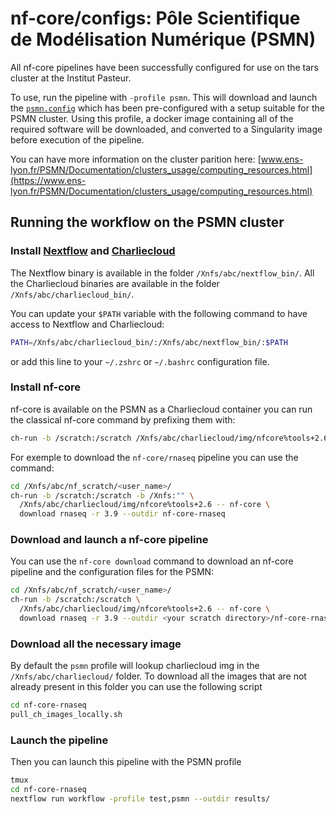 # nf-core/configs: Pôle Scientifique de Modélisation Numérique (PSMN)

All nf-core pipelines have been successfully configured for use on the tars cluster at the Institut Pasteur.

To use, run the pipeline with `-profile psmn`. This will download and launch the [`psmn.config`](../conf/psmn.config) which has been pre-configured with a setup suitable for the PSMN cluster. Using this profile, a docker image containing all of the required software will be downloaded, and converted to a Singularity image before execution of the pipeline.

You can have more information on the cluster parition here:
[www.ens-lyon.fr/PSMN/Documentation/clusters_usage/computing_resources.html](https://www.ens-lyon.fr/PSMN/Documentation/clusters_usage/computing_resources.html)

## Running the workflow on the PSMN cluster

### Install [Nextflow](https://www.nextflow.io/docs/latest/getstarted.html#) and [Charliecloud](https://hpc.github.io/charliecloud/index.html)

The Nextflow binary is available in the folder `/Xnfs/abc/nextflow_bin/`.
All the Charliecloud binaries are available in the folder `/Xnfs/abc/charliecloud_bin/`.

You can update your `$PATH` variable with the following command to have access to Nextflow and Charliecloud:

```sh
PATH=/Xnfs/abc/charliecloud_bin/:/Xnfs/abc/nextflow_bin/:$PATH
```

or add this line to your `~/.zshrc` or `~/.bashrc` configuration file.

### Install nf-core

nf-core is available on the PSMN as a Charliecloud container you can run the classical nf-core command by prefixing them with:

```sh
ch-run -b /scratch:/scratch /Xnfs/abc/charliecloud/img/nfcore%tools+2.6 -- nf-core
```

For exemple to download the `nf-core/rnaseq` pipeline you can use the command:

```sh
cd /Xnfs/abc/nf_scratch/<user_name>/
ch-run -b /scratch:/scratch -b /Xnfs:"" \
  /Xnfs/abc/charliecloud/img/nfcore%tools+2.6 -- nf-core \
  download rnaseq -r 3.9 --outdir nf-core-rnaseq
```

### Download and launch a nf-core pipeline

You can use the `nf-core download` command to download an nf-core pipeline and the configuration files for the PSMN:

```sh
cd /Xnfs/abc/nf_scratch/<user_name>/
ch-run -b /scratch:/scratch \
  /Xnfs/abc/charliecloud/img/nfcore%tools+2.6 -- nf-core \
  download rnaseq -r 3.9 --outdir <your scratch directory>/nf-core-rnaseq -x none -c none
```

### Download all the necessary image

By default the `psmn` profile will lookup charliecloud img in the `/Xnfs/abc/charliecloud/` folder.
To download all the images that are not already present in this folder you can use the following script

```sh
cd nf-core-rnaseq
pull_ch_images_locally.sh
```

### Launch the pipeline

Then you can launch this pipeline with the PSMN profile

```sh
tmux
cd nf-core-rnaseq
nextflow run workflow -profile test,psmn --outdir results/
```
